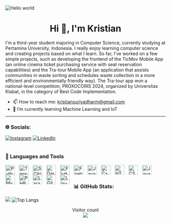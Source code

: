 <img src="https://raw.githubusercontent.com/sagar-viradiya/sagar-viradiya/master/resources/banner.png" alt="Hello world">

<h1 align="center">Hi 👋, I'm Kristian</h1>

I'm a third-year student majoring in Computer Science, currently studying at Pertamina University, Indonesia. I really enjoy learning computer science and creating projects based on what I learn. So far, I've worked on a few simple projects, such as developing the frontend of the TicMov Mobile App (an online cinema ticket purchasing service with seat reservation capabilities) and the Tra-tour Mobile App (an application that assists communities in waste sorting and schedules waste collection in a more efficient and environmentally friendly way). The Tra-tour app won a national-level competition, PROXOCORIS 2024, organized by Universitas Klabat, in the category of Best Code Implementation.

- 📫 How to reach me: kristiansuriyadharm@gmail.com
- 🌱 I’m currently learning Machine Learning and IoT

---

### 🌐 Socials:
[![Instagram](https://img.shields.io/badge/Instagram-%23E4405F.svg?logo=Instagram&logoColor=white)](https://instagram.com/kreshnadhrm) [![LinkedIn](https://img.shields.io/badge/LinkedIn-%230077B5.svg?logo=linkedin&logoColor=white)](https://linkedin.com/in/kristiansuriyadharma) 

#

### 🧰 Languages and Tools

<img align="left" alt="Python" width="30px" style="padding-right:10px;" src="https://cdn.jsdelivr.net/gh/devicons/devicon/icons/python/python-plain.svg" />
<img align="left" alt="Tensorflow" width="30px" style="padding-right:10px;" src="https://cdn.jsdelivr.net/gh/devicons/devicon@latest/icons/tensorflow/tensorflow-original.svg" />
<img align="left" alt="SCikitLearn" width="30px" style="padding-right:10px;" src="https://cdn.jsdelivr.net/gh/devicons/devicon@latest/icons/scikitlearn/scikitlearn-original.svg" />

<img align="left" alt="Dart" width="30px" style="padding-right:10px;" src="https://cdn.jsdelivr.net/gh/devicons/devicon@latest/icons/dart/dart-original.svg" />
<img align="left" alt="Flutter" width="30px" style="padding-right:10px;" src="https://cdn.jsdelivr.net/gh/devicons/devicon@latest/icons/flutter/flutter-original.svg" />
<img align="left" alt="Firebase" width="30px" style="padding-right:10px;" src="https://cdn.jsdelivr.net/gh/devicons/devicon@latest/icons/firebase/firebase-original.svg" />

<img align="left" alt="Java" width="30px" style="padding-right:10px;" src="https://cdn.jsdelivr.net/gh/devicons/devicon/icons/java/java-original.svg"/>
<img align="left" alt="C++" width="30px" style="padding-right:10px;" src="https://cdn.jsdelivr.net/gh/devicons/devicon@latest/icons/cplusplus/cplusplus-original.svg" />

<img align="left" alt="HTML" width="30px" style="padding-right:10px;" src="https://cdn.jsdelivr.net/gh/devicons/devicon/icons/html5/html5-plain.svg" />
<img align="left" alt="CSS" width="30px" style="padding-right:10px;" src="https://cdn.jsdelivr.net/gh/devicons/devicon/icons/css3/css3-plain.svg" />
<img align="left" alt="JavaScript" width="30px" style="padding-right:10px;" src="https://cdn.jsdelivr.net/gh/devicons/devicon/icons/javascript/javascript-plain.svg" />
<img align="left" alt="MySQL" width="30px" style="padding-right:10px;" src="https://cdn.jsdelivr.net/gh/devicons/devicon@latest/icons/mysql/mysql-original-wordmark.svg" />
<img align="left" alt="PHP" width="30px" style="padding-right:10px;" src="https://cdn.jsdelivr.net/gh/devicons/devicon@latest/icons/php/php-original.svg" />
<img align="left" alt="Laravel" width="30px" style="padding-right:10px;" src="https://cdn.jsdelivr.net/gh/devicons/devicon@latest/icons/laravel/laravel-original-wordmark.svg" />
        
<img align="left" alt="Git" width="30px" style="padding-right:10px;" src="https://cdn.jsdelivr.net/gh/devicons/devicon/icons/git/git-original.svg" />
<img align="left" alt="Linux" width="30px" style="padding-right:10px;" src="https://cdn.jsdelivr.net/gh/devicons/devicon/icons/linux/linux-original.svg" />
<br />

#

### 📊 GitHub Stats:

![](https://github-readme-stats.vercel.app/api?username=zeronyms&show_icons=true&theme=radical)
![Top Langs](https://github-readme-stats.vercel.app/api/top-langs/?username=zeronyms&theme=radical&langs_count=5)

<p align="center"> 
  Visitor count<br>
  <img src="https://profile-counter.glitch.me/zeronyms/count.svg" />
</p>

#


<!--
**zeronyms/zeronyms** is a ✨ _special_ ✨ repository because its `README.md` (this file) appears on your GitHub profile.

Here are some ideas to get you started:

- 🔭 I’m currently working on ...
- 🌱 I’m currently learning ...
- 👯 I’m looking to collaborate on ...
- 🤔 I’m looking for help with ...
- 💬 Ask me about ...
- 📫 How to reach me: ...
- 😄 Pronouns: ...
- ⚡ Fun fact: ...
-->
